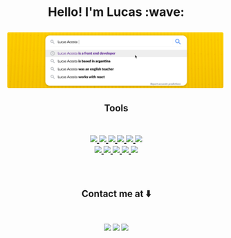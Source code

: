 <p align="center"> <h1 align="center">Hello! I'm Lucas :wave:</h1>
<h2>
<img src="https://github.com/lucasacostaa/lucasacostaa/raw/main/assets/header-banner-4.png"/>
</h2>
<p>


<h2 align="center" border-bottom:"none">
  Tools
  <br/> ⠀
<p align="center">
  <a href="#">
  <img src="https://img.shields.io/badge/JavaScript-596275?style=for-the-badge&logo=javascript&logoColor=white"/>
<img src="https://img.shields.io/badge/React-596275?style=for-the-badge&logo=react&logoColor=white"/>
  <img src="https://img.shields.io/badge/Redux-596275?style=for-the-badge&logo=redux&logoColor=white"/>
  <img src="https://img.shields.io/badge/HTML-596275?style=for-the-badge&logo=html5&logoColor=white"/>
    
  <img src="https://img.shields.io/badge/React_Native-596275?style=for-the-badge&logo=react&logoColor=white"/>
  <img src="https://img.shields.io/badge/CSS-596275?&style=for-the-badge&logo=css3&logoColor=white"/>
  <br/>
  <img src="https://img.shields.io/badge/GraphQl-20232A?style=for-the-badge&logo=graphql&logoColor=white"/>
  <img src="https://img.shields.io/badge/Node.js-20232A?style=for-the-badge&logo=node.js&logoColor=white"/>
  <img src="https://img.shields.io/badge/PostgreSQL-20232A?style=for-the-badge&logo=postgresql&logoColor=white"/>
  <img src="https://img.shields.io/badge/Express.js-20232A?style=for-the-badge&logo=express&logoColor=white"/>
    <img src="https://img.shields.io/badge/Figma-20232A?style=for-the-badge&logo=figma&logoColor=white"/>

  </a>
</p>
⠀</h2>
<h2 align="center" border="none">Contact me at ⬇️</h2>
⠀
<p align="center">
  <a href="https://www.linkedin.com/in/lucasuracosta/" target="_blank"><img target="_blank" src="https://img.shields.io/badge/LinkedIn-0077B5?style=for-the-badge&logo=linkedin&logoColor=white"/></a>
  <a href="mailto:lucasuracosta@gmail.com"><img src="https://img.shields.io/badge/Gmail-D14836?style=for-the-badge&logo=gmail&logoColor=white"/></a>
  <img src="https://img.shields.io/badge/WhatsApp-25D366?style=for-the-badge&logo=whatsapp&logoColor=white"/>
  
</p>

<!---
lucasacostaa/lucasacostaa is a ✨ special ✨ repository because its `README.md` (this file) appears on your GitHub profile.
You can click the Preview link to take a look at your changes.
--->
